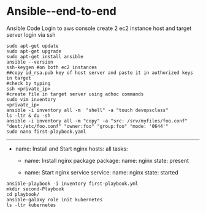 # Ansible--end-to-end
Ansible
Code
Login to aws console
create 2 ec2 instance host and target server
login via ssh
```
sudo apt-get update
sudo apt-get upgrade
sudo apt-get install ansible
ansible --version
ssh-keygen #on both ec2 instances
##copy id_rsa.pub key of host server and paste it in authorized keys in target
#check by typing
ssh <private_ip>
#create file in target server using adhoc commands
sudo vim inventory
<private_ip>
ansible -i inventory all -m  "shell" -a "touch devopsclass"
ls -ltr & du -sh
ansible -i inventory all -m "copy" -a "src: /srv/myfiles/foo.conf" "dest:/etc/foo.conf" "owner:foo" "group:foo" "mode: '0644'"
sudo nano first-playbook.yaml
```
---
- name: Install and Start nginx
  hosts: all
  tasks:
    - name: Install nginx package
      package:
        name: nginx
        state: present

    - name: Start nginx service
      service:
        name: nginx
        state: started

```
ansible-playbook -i inventory first-playbook.yml
mkdir second-Playbook
cd playbook/
ansible-galaxy role init kubernetes
ls -ltr kubernetes

```
